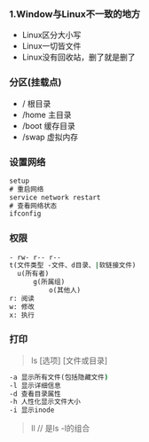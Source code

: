 ### 1.Window与Linux不一致的地方
* Linux区分大小写
* Linux一切皆文件
* Linux没有回收站，删了就是删了


### 分区(挂载点)
* / 根目录
* /home 主目录
* /boot 缓存目录
* /swap 虚拟内存


### 设置网络
```.bat
setup
# 重启网络
service network restart
# 查看网络状态
ifconfig
```


### 权限
```.bat
- rw- r-- r--
t(文件类型 -文件、d目录、|软链接文件)
  u(所有者)
      g(所属组)
          o(其他人)
r: 阅读
w: 修改
x: 执行
```


### 打印
> ls [选项] [文件或目录]
```.bat
-a 显示所有文件(包括隐藏文件)
-l 显示详细信息
-d 查看目录属性
-h 人性化显示文件大小
-i 显示inode
```
> ll // 是ls -l的组合


